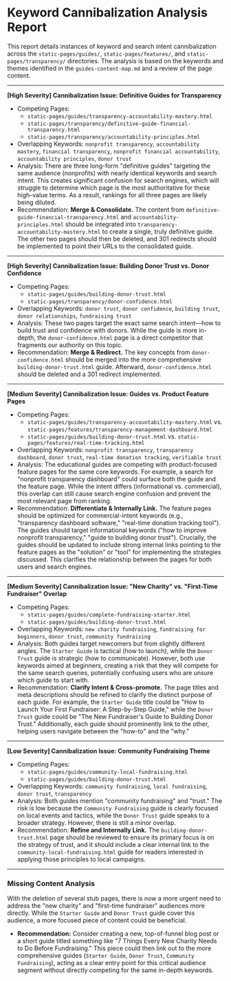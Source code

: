 # Keyword Cannibalization Analysis Report

This report details instances of keyword and search intent cannibalization across the `static-pages/guides/`, `static-pages/features/`, and `static-pages/transparency/` directories. The analysis is based on the keywords and themes identified in the `guides-content-map.md` and a review of the page content.

---

**[High Severity] Cannibalization Issue: Definitive Guides for Transparency**

- Competing Pages: 
  - `static-pages/guides/transparency-accountability-mastery.html`
  - `static-pages/transparency/definitive-guide-financial-transparency.html`
  - `static-pages/transparency/accountability-principles.html`
- Overlapping Keywords: `nonprofit transparency`, `accountability mastery`, `financial transparency`, `nonprofit financial accountability`, `accountability principles`, `donor trust`
- Analysis: There are three long-form "definitive guides" targeting the same audience (nonprofits) with nearly identical keywords and search intent. This creates significant confusion for search engines, which will struggle to determine which page is the most authoritative for these high-value terms. As a result, rankings for all three pages are likely being diluted.
- Recommendation: **Merge & Consolidate.** The content from `definitive-guide-financial-transparency.html` and `accountability-principles.html` should be integrated into `transparency-accountability-mastery.html` to create a single, truly definitive guide. The other two pages should then be deleted, and 301 redirects should be implemented to point their URLs to the consolidated guide.
---

**[High Severity] Cannibalization Issue: Building Donor Trust vs. Donor Confidence**

- Competing Pages:
  - `static-pages/guides/building-donor-trust.html`
  - `static-pages/transparency/donor-confidence.html`
- Overlapping Keywords: `donor trust`, `donor confidence`, `building trust`, `donor relationships`, `fundraising trust`
- Analysis: These two pages target the exact same search intent—how to build trust and confidence with donors. While the guide is more in-depth, the `donor-confidence.html` page is a direct competitor that fragments our authority on this topic.
- Recommendation: **Merge & Redirect.** The key concepts from `donor-confidence.html` should be merged into the more comprehensive `building-donor-trust.html` guide. Afterward, `donor-confidence.html` should be deleted and a 301 redirect implemented.
---

**[Medium Severity] Cannibalization Issue: Guides vs. Product Feature Pages**

- Competing Pages:
  - `static-pages/guides/transparency-accountability-mastery.html` vs. `static-pages/features/transparency-management-dashboard.html`
  - `static-pages/guides/building-donor-trust.html` vs. `static-pages/features/real-time-tracking.html`
- Overlapping Keywords: `nonprofit transparency`, `transparency dashboard`, `donor trust`, `real-time donation tracking`, `verifiable trust`
- Analysis: The educational guides are competing with product-focused feature pages for the same core keywords. For example, a search for "nonprofit transparency dashboard" could surface both the guide and the feature page. While the intent differs (informational vs. commercial), this overlap can still cause search engine confusion and prevent the most relevant page from ranking.
- Recommendation: **Differentiate & Internally Link.** The feature pages should be optimized for commercial-intent keywords (e.g., "transparency dashboard software," "real-time donation tracking tool"). The guides should target informational keywords ("how to improve nonprofit transparency," "guide to building donor trust"). Crucially, the guides should be updated to include strong internal links pointing to the feature pages as the "solution" or "tool" for implementing the strategies discussed. This clarifies the relationship between the pages for both users and search engines.

---

**[Medium Severity] Cannibalization Issue: "New Charity" vs. "First-Time Fundraiser" Overlap**

- Competing Pages:
  - `static-pages/guides/complete-fundraising-starter.html`
  - `static-pages/guides/building-donor-trust.html`
- Overlapping Keywords: `new charity fundraising`, `fundraising for beginners`, `donor trust`, `community fundraising`
- Analysis: Both guides target newcomers but from slightly different angles. The `Starter Guide` is tactical (how to launch), while the `Donor Trust` guide is strategic (how to communicate). However, both use keywords aimed at beginners, creating a risk that they will compete for the same search queries, potentially confusing users who are unsure which guide to start with.
- Recommendation: **Clarify Intent & Cross-promote.** The page titles and meta descriptions should be refined to clarify the distinct purpose of each guide. For example, the `Starter Guide` title could be "How to Launch Your First Fundraiser: A Step-by-Step Guide," while the `Donor Trust` guide could be "The New Fundraiser's Guide to Building Donor Trust." Additionally, each guide should prominently link to the other, helping users navigate between the "how-to" and the "why."
---

**[Low Severity] Cannibalization Issue: Community Fundraising Theme**

- Competing Pages:
  - `static-pages/guides/community-local-fundraising.html`
  - `static-pages/guides/building-donor-trust.html`
- Overlapping Keywords: `community fundraising`, `local fundraising`, `donor trust`, `transparency`
- Analysis: Both guides mention "community fundraising" and "trust." The risk is low because the `Community Fundraising` guide is clearly focused on local events and tactics, while the `Donor Trust` guide speaks to a broader strategy. However, there is still a minor overlap.
- Recommendation: **Refine and Internally Link.** The `building-donor-trust.html` page should be reviewed to ensure its primary focus is on the strategy of trust, and it should include a clear internal link to the `community-local-fundraising.html` guide for readers interested in applying those principles to local campaigns.

---

### Missing Content Analysis

With the deletion of several stub pages, there is now a more urgent need to address the "new charity" and "first-time fundraiser" audiences more directly. While the `Starter Guide` and `Donor Trust` guide cover this audience, a more focused piece of content could be beneficial.

- **Recommendation:** Consider creating a new, top-of-funnel blog post or a short guide titled something like "7 Things Every New Charity Needs to Do Before Fundraising." This piece could then link out to the more comprehensive guides (`Starter Guide`, `Donor Trust`, `Community Fundraising`), acting as a clear entry point for this critical audience segment without directly competing for the same in-depth keywords.